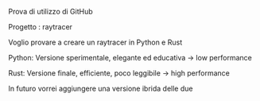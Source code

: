 Prova di utilizzo di GitHub

Progetto : raytracer

Voglio provare a creare un raytracer in Python e Rust

Python:
Versione sperimentale, elegante ed educativa -> low performance

Rust:
Versione finale, efficiente, poco leggibile -> high performance

In futuro vorrei aggiungere una versione ibrida delle due
